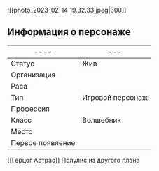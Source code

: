 ![[photo_2023-02-14 19.32.33.jpeg|300]]
## Информация о персонаже
| ----             | --- |
| ---------------- | --- |
| Статус           |  Жив   |
| Организация      |     |
| Раса             |     |
| Тип              | Игровой персонаж    |
| Профессия        |     |
| Класс            |  Волшебник   |
| Место|     |
|  Первое появление    |     |

[[Герцог Астрас]] Полулис из другого плана